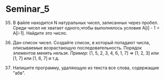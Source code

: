 # Seminar_5
 35. В файле находится N натуральных чисел, записанных через пробел.
 Среди чисел не хватает одного,чтобы выполнялось условие A[i] - 1 = A[i-1].
 Найдите это число.

 36. Дан список чисел. Создайте список, в который попадают числа,
 описываемые возрастающую последовательность. Порядок элементов менять нельзя.
    *Пример:*
     [1, 5, 2, 3, 4, 6, 1, 7] => [1, 2, 3] или [1, 7] или [1, 6, 7] и т.д.

 38. Напишите программу, удаляющую из текста все слова, содержащие "абв".